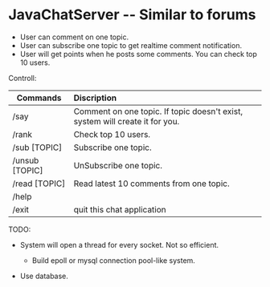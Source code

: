 # JavaChatServer -- Similar to forums

* User can comment on one topic.
* User can subscribe one topic to get realtime comment notification.
* User will get points when he posts some comments. You can check top 10 users.

Controll:

| Commands      | Discription      |
| ------------- |:-------------|
| /say       | Comment on one topic. If topic doesn't exist, system will create it for you. |
| /rank       | Check top 10 users. |
| /sub   [TOPIC]      | Subscribe one topic.      |
| /unsub [TOPIC] | UnSubscribe one topic.      |
| /read  [TOPIC]  | Read latest 10 comments from one topic.      |
| /help |     |
| /exit | quit this chat application      |

TODO:

* System will open a thread for every socket. Not so efficient.
  * Build epoll or mysql connection pool-like system.

* Use database.
